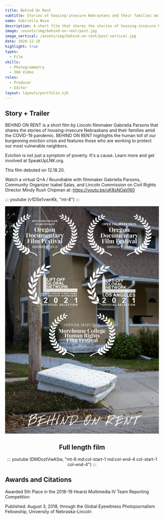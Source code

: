 ```yaml
---
title: Behind On Rent
subtitle: Stories of housing-insecure Nebraskans and their families amid the COVID-19 pandemic
name: Gabriella Nova
description: A short film that shares the stories of housing-insecure Nebraskans and their families amid the COVID-19 pandemic.
image: /assets/img/behind-on-rent/post.jpg
image_vertical: /assets/img/behind-on-rent/post-vertical.jpg
date: 2020-12-18
highlight: true
types:
  - Film
skills:
  - Photogrammetry
  - 360 Video
roles:
  - Producer
  - Editor
layout: layouts/portfolio.njk
---
```


<copy-wrap class="row-start-2 col-start-auto col-end-auto xs:col-start-1 xs:col-end-4 md:row-start-2 md:col-start-3 md:col-end-6">

## Story + Trailer

BEHIND ON RENT is a short film by Lincoln filmmaker Gabriella Parsons that shares the stories of housing-insecure Nebraskans and their families amid the COVID-19 pandemic. BEHIND ON RENT highlights the human toll of our burgeoning eviction crisis and features those who are working to protect our most vulnerable neighbors.

Eviction is not just a symptom of poverty. It's a cause. Learn more and get involved at SpeakUpLNK.org.

This film debuted on 12.18.20.

Watch a virtual Q+A / Roundtable with filmmaker Gabriella Parsons, Community Organizer Isabel Salas, and Lincoln Commission on Civil Rights Director Mindy Rush Chipman at: https://youtu.be/uK8sNOaVI60

::: youtube (v1DSe1vwnKk, "mt-8") :::

</copy-wrap>

<img src="/assets/img/behind-on-rent/cover.jpg" class="row-start-3 xs:col-start-1 xs:col-end-4 md:row-start-2 md:col-start-1 md:col-end-3" />

<copy-wrap align="center" class="grid-center sm:grid-center md:grid-center mt-6">

## Full length film

::: youtube (DMDoztVwASw, "mt-6 md:col-start-1 md:col-end-4 col-start-1 col-end-4") :::

</copy-wrap>


<copy-wrap class="grid-center xs:grid-center md:grid-center">

## Awards and Citations

Awarded 5th Place in the 2018-19 Hearst Multimedia IV Team Reporting Competition

Published: August 3, 2018, through the Global Eyewitness Photojournalism Fellowship, University of Nebraska-Lincoln 

</copy-wrap>
